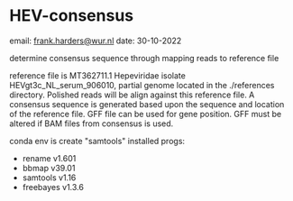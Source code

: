 # HEV-consensus

email:  frank.harders@wur.nl
date:   30-10-2022

determine consensus sequence through mapping reads to reference file

reference file is MT362711.1 Hepeviridae isolate HEVgt3c_NL_serum_906010, partial genome 
located in the ./references directory. Polished reads will be align against this reference file.
A consensus sequence is generated based upon the sequence and location of the reference file. GFF file can be used for gene position. GFF must be altered if BAM files from consensus is used.

conda env is create "samtools"
installed progs:
- rename      v1.601
- bbmap       v39.01
- samtools    v1.16
- freebayes   v1.3.6

